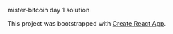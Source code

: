 mister-bitcoin day 1 solution

This project was bootstrapped with [Create React App](https://github.com/facebook/create-react-app).
